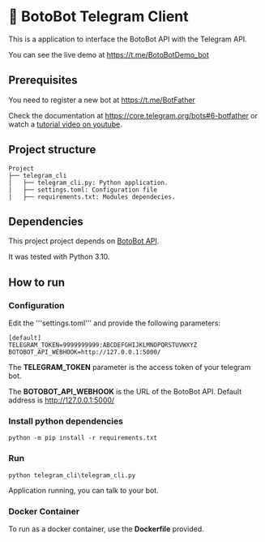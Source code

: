 # 🐬 BotoBot Telegram Client
This is a application to interface the BotoBot API with the Telegram API.

You can see the live demo at https://t.me/BotoBotDemo_bot

## Prerequisites
You need to register a new bot at https://t.me/BotFather

Check the documentation at https://core.telegram.org/bots#6-botfather or watch a <a href='https://www.youtube.com/results?search_query=botfather' target='_blank'>tutorial video on youtube</a>.

## Project structure
```
Project
├── telegram_cli
│   ├── telegram_cli.py: Python application.
|   ├── settings.toml: Configuration file
|   ├── requirements.txt: Modules dependecies.
```

## Dependencies
This project project depends on [BotoBot API](https://github.com/abnatal/botobot/tree/main/api).

It was tested with Python 3.10.

## How to run
### Configuration
Edit the '''settings.toml''' and provide the following parameters:
```
[default]
TELEGRAM_TOKEN=9999999999:ABCDEFGHIJKLMNOPQRSTUVWXYZ
BOTOBOT_API_WEBHOOK=http://127.0.0.1:5000/
```
The __TELEGRAM_TOKEN__ parameter is the access token of your telegram bot.

The __BOTOBOT_API_WEBHOOK__ is the URL of the BotoBot API. Default address is http://127.0.0.1:5000/

### Install python dependencies
```
python -m pip install -r requirements.txt
```

### Run
```
python telegram_cli\telegram_cli.py
```
Application running, you can talk to your bot.

### Docker Container
To run as a docker container, use the __Dockerfile__ provided.
